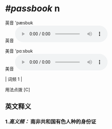 # ***\#passbook*** n
英音 'pæsbʊk  
英音
<audio src="./media/passbook-b.aac" controls="controls"></audio>

美音 'pɑːsbʊk  
美音
<audio src="./media/passbook.aac" controls="controls"></audio>



| 词频 1 |  

用法点拨  [C]

英文释义
---
### 1.*高义频：* **南非共和国有色人种的身份证**  


